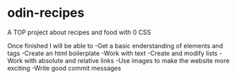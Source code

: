 # odin-recipes
A TOP project about recipes and food with 0 CSS

Once finished I will be able to
-Get a basic enderstanding of elements and tags
-Create an html boilerplate
-Work with text 
-Create and modify lists
-Work with absolute and relative links
-Use images to make the website more exciting
-Write good commit messages